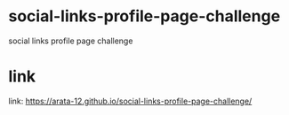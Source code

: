 # social-links-profile-page-challenge
 social links profile page challenge
# link
link: https://arata-12.github.io/social-links-profile-page-challenge/
